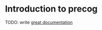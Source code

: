 # Introduction to precog

TODO: write [great documentation](http://jacobian.org/writing/what-to-write/)
